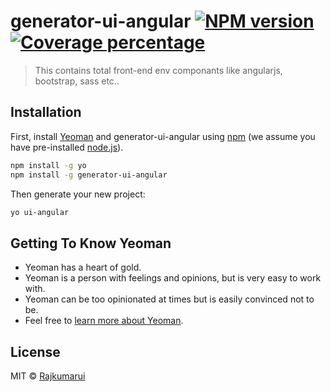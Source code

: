 # generator-ui-angular [![NPM version][npm-image]][npm-url] [![Coverage percentage][coveralls-image]][coveralls-url]
> This contains total front-end env componants like angularjs, bootstrap, sass etc..

## Installation

First, install [Yeoman](http://yeoman.io) and generator-ui-angular using [npm](https://www.npmjs.com/) (we assume you have pre-installed [node.js](https://nodejs.org/)).

```bash
npm install -g yo
npm install -g generator-ui-angular
```

Then generate your new project:

```bash
yo ui-angular
```

## Getting To Know Yeoman

 * Yeoman has a heart of gold.
 * Yeoman is a person with feelings and opinions, but is very easy to work with.
 * Yeoman can be too opinionated at times but is easily convinced not to be.
 * Feel free to [learn more about Yeoman](http://yeoman.io/).

## License

MIT © [Rajkumarui](index.html)


[npm-image]: https://badge.fury.io/js/generator-ui-angular.svg
[npm-url]: https://npmjs.org/package/generator-ui-angular
[travis-image]: https://travis-ci.org/Rajkumarui/generator-ui-angular.svg?branch=master
[travis-url]: https://travis-ci.org/Rajkumarui/generator-ui-angular
[daviddm-image]: https://david-dm.org/Rajkumarui/generator-ui-angular.svg?theme=shields.io
[daviddm-url]: https://david-dm.org/Rajkumarui/generator-ui-angular
[coveralls-image]: https://coveralls.io/repos/Rajkumarui/generator-ui-angular/badge.svg
[coveralls-url]: https://coveralls.io/r/Rajkumarui/generator-ui-angular
